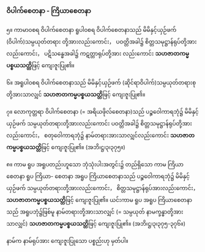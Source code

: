 ### ဝိပါက်စေတနာ - ကြိယာစေတနာ

၅။ ကာမာ၀စရ ဝိပါက်စေတနာ ရူပါ၀စရ ဝိပါက်စေတနာသည် မိမိနှင့်ယှဉ်ဖက် (ဝိပါက်)သမ္ပယုတ်တရား
တို့အားလည်းကောင်း， ပဝတ္တိအခါ၌ စိတ္တသမုဋ္ဌာန်ရုပ်တို့အားလည်းကောင်း， ပဋိသန္ဓေအခါ၌ ကဋတ္တာရုပ်တို့အား
လည်းကောင်း **သဟဇာတကမ္မပစ္စယသတ္တိ**ဖြင့် ကျေးဇူးပြု၏။

၆။ အရူပါ၀စရ ဝိပါက်စေတနာသည် မိမိနှင့်ယှဉ်ဖက် (ဆိုင်ရာဝိပါက်)သမ္ပယုတ်တရားစုတို့အားသာလျှင်
**သဟဇာတကမ္မပစ္စယသတ္တိ**ဖြင့် ကျေးဇူးပြု၏။

၇။ လောကုတ္တရာ ဝိပါက်စေတနာ (= အရိယဖိုလ်စေတနာ)သည် ပဉ္စဝေါကာရဘုံ၌ မိမိနှင့်ယှဉ်ဖက်
သမ္ပယုတ်တရားတို့အားလည်းကောင်း ပဝတ္တိအခါ၌ စိတ္တသမုဋ္ဌာန်ရုပ်တို့အားလည်းကောင်း， စတုဝေါကာရဘုံ၌
နာမ်တရားအားသာလျှင်လည်းကောင်း **သဟဇာတကမ္မပစ္စယသတ္တိ**ဖြင့် ကျေးဇူးပြု၏။ (အဘိ၊ဋ္ဌ၊၃၊၃၇၅။)

၈။ ကာမ ရူပ အရူပတည်းဟူသော ဘုံသုံးပါးအတွင်း၌ တည်ရှိသော ကာမ ကြိယာစေတနာ ရူပ ကြိယာ-
စေတနာ အရူပ ကြိယာစေတနာသည် ပဉ္စဝေါကာရဘုံ၌ မိမိနှင့်ယှဉ်ဖက် သမ္ပယုတ်တရားတို့အားလည်းကောင်း，
စိတ္တသမုဋ္ဌာန်ရုပ်အားလည်းကောင်း， **သဟဇာတကမ္မပစ္စယသတ္တိ**ဖြင့် ကျေးဇူးပြု၏။ ယင်းကာမ ရူပ အရူပ
ကြိယာစေတနာသည် အရူပဘုံ၌ဖြစ်မူ နာမ်တရားတို့အားသာလျှင် (= သမ္ပယုတ် နာမက္ခန္ဓာတို့အားသာလျှင်)
**သဟဇာတကမ္မပစ္စယသတ္တိ**ဖြင့် ကျေးဇူးပြု၏။ (အဘိ၊ဋ္ဌ၊၃၊၃၇၅-၃၇၆။)

နာမ်က နာမ်ရုပ်အား ကျေးဇူးပြုသော ပစ္စည်းဟု မှတ်ပါ။
